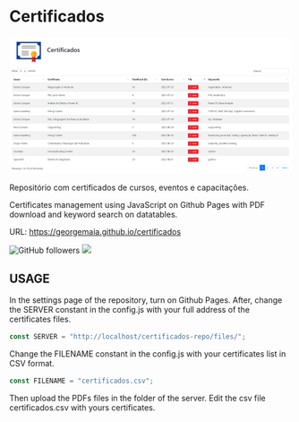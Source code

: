 # Certificados

<a href="https://georgemaia.github.io/certificados" target="_blank">
    <img src="./images/visual.png">
</a>

Repositório com certificados de cursos, eventos e capacitações.

Certificates management using JavaScript on Github Pages with PDF download and keyword search on datatables.

URL: https://georgemaia.github.io/certificados

![GitHub followers](https://img.shields.io/github/followers/georgemaia?style=social)
<a href="https://www.linkedin.com/in/georgemaia/">
    <img src="https://img.shields.io/badge/-LinkedIn-blue?style=flat-square&logo=Linkedin&logoColor=white&link=https://www.linkedin.com/in/georgemaia/">
</a>

## USAGE

In the settings page of the repository, turn on Github Pages. After, change the SERVER constant in the config.js with your full address of the certificates files.

```javascript
const SERVER = "http://localhost/certificados-repo/files/"; 
```

Change the FILENAME constant in the config.js with your certificates list in CSV format.

```javascript
const FILENAME = "certificados.csv"; 
```

Then upload the PDFs files in the folder of the server. Edit the csv file certificados.csv with yours certificates.